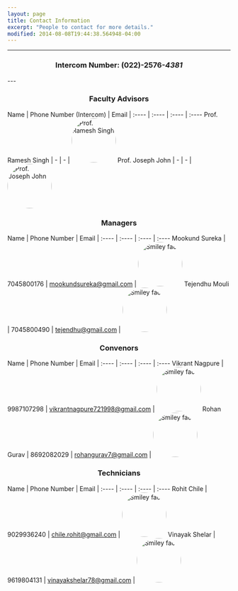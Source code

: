 ```yaml
---
layout: page
title: Contact Information
excerpt: "People to contact for more details."
modified: 2014-08-08T19:44:38.564948-04:00
---
```


---
<center><h3>Intercom Number: (022)-2576-<i>4381</i></h3></center>
---



<center><h3>Faculty Advisors</h3></center>

Name | Phone Number (Intercom) | Email | 
:---- | :---- | :---- | :----
Prof. Ramesh Singh | - | - | <img class="bio" src="" alt="Prof. Ramesh Singh" height="100" width="100">
Prof. Joseph John | - | - | <img class="bio" src="" alt="Prof. Joseph John" height="100" width="100">

<center><h3>Managers</h3></center>

Name | Phone Number | Email | 
:---- | :---- | :---- | :----
Mookund Sureka | 7045800176 | [mookundsureka@gmail.com](mailto:mookundsureka@gmail.com) | <img class="bio" src="{{ site.url }}/images/mookund.jpg" alt="Smiley face" height="100" width="100">
Tejendhu Mouli | 7045800490 | [tejendhu@gmail.com](mailto:tejendhu@gmail.com) | <img class="bio" src="{{ site.url }}/images/tejendhu.png" alt="Smiley face" height="100" width="100">


<center><h3>Convenors</h3></center>

Name | Phone Number | Email | 
:---- | :---- | :---- | :----
Vikrant Nagpure | 9987107298 | [vikrantnagpure721998@gmail.com](mailto:vikrantnagpure721998@gmail.com) | <img class="bio" src="{{ site.url }}/images/vikrant.png" alt="Smiley face" height="100" width="100">
Rohan Gurav | 8692082029 | [rohangurav7@gmail.com](mailto:rohangurav7@gmail.com) | <img class="bio" src="{{ site.url }}/images/rohan1.png" alt="Smiley face" height="100" width="100">

<center><h3>Technicians</h3></center>

Name | Phone Number | Email | 
:---- | :---- | :---- | :----
Rohit Chile | 9029936240 | [chile.rohit@gmail.com](mailto:chile.rohit@gmail.com) | <img class="bio" src="{{ site.url }}/images/rohit.jpg" alt="Smiley face" height="100" width="100">
Vinayak Shelar | 9619804131 | [vinayakshelar78@gmail.com](mailto:vinayakshelar78@gmail.com) | <img class="bio" src="{{ site.url }}/images/vinayak.jpg" alt="Smiley face" height="100" width="100">

<style type="text/css">

.bio {
		border-radius: 100px;
	}

</style>

